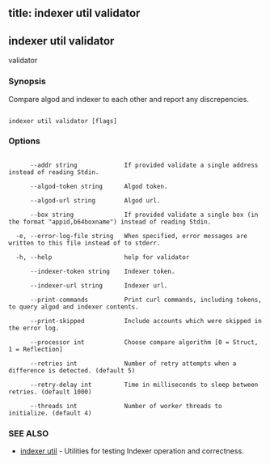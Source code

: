 title: indexer util validator
---
## indexer util validator



validator



### Synopsis



Compare algod and indexer to each other and report any discrepencies.



```

indexer util validator [flags]

```



### Options



```

      --addr string             If provided validate a single address instead of reading Stdin.

      --algod-token string      Algod token.

      --algod-url string        Algod url.

      --box string              If provided validate a single box (in the format "appid,b64boxname") instead of reading Stdin.

  -e, --error-log-file string   When specified, error messages are written to this file instead of to stderr.

  -h, --help                    help for validator

      --indexer-token string    Indexer token.

      --indexer-url string      Indexer url.

      --print-commands          Print curl commands, including tokens, to query algod and indexer contents.

      --print-skipped           Include accounts which were skipped in the error log.

      --processor int           Choose compare algorithm [0 = Struct, 1 = Reflection]

      --retries int             Number of retry attempts when a difference is detected. (default 5)

      --retry-delay int         Time in milliseconds to sleep between retries. (default 1000)

      --threads int             Number of worker threads to initialize. (default 4)

```



### SEE ALSO



* [indexer util](../../util/util/)	 - Utilities for testing Indexer operation and correctness.



